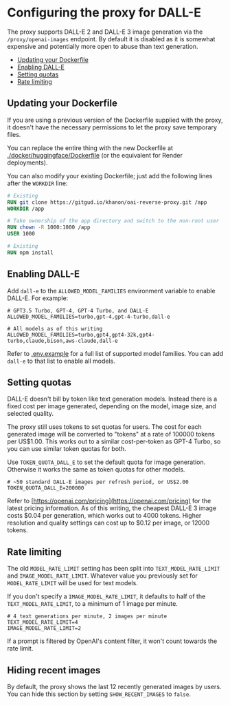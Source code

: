 # Configuring the proxy for DALL-E

The proxy supports DALL-E 2 and DALL-E 3 image generation via the `/proxy/openai-images` endpoint. By default it is disabled as it is somewhat expensive and potentially more open to abuse than text generation.

- [Updating your Dockerfile](#updating-your-dockerfile)
- [Enabling DALL-E](#enabling-dall-e)
- [Setting quotas](#setting-quotas)
- [Rate limiting](#rate-limiting)

## Updating your Dockerfile
If you are using a previous version of the Dockerfile supplied with the proxy, it doesn't have the necessary permissions to let the proxy save temporary files.

You can replace the entire thing with the new Dockerfile at [./docker/huggingface/Dockerfile](../docker/huggingface/Dockerfile) (or the equivalent for Render deployments).

You can also modify your existing Dockerfile; just add the following lines after the `WORKDIR` line:

```Dockerfile
# Existing
RUN git clone https://gitgud.io/khanon/oai-reverse-proxy.git /app
WORKDIR /app

# Take ownership of the app directory and switch to the non-root user
RUN chown -R 1000:1000 /app
USER 1000

# Existing
RUN npm install
```

## Enabling DALL-E
Add `dall-e` to the `ALLOWED_MODEL_FAMILIES` environment variable to enable DALL-E. For example:

```
# GPT3.5 Turbo, GPT-4, GPT-4 Turbo, and DALL-E
ALLOWED_MODEL_FAMILIES=turbo,gpt-4,gpt-4-turbo,dall-e

# All models as of this writing
ALLOWED_MODEL_FAMILIES=turbo,gpt4,gpt4-32k,gpt4-turbo,claude,bison,aws-claude,dall-e
```

Refer to [.env.example](../.env.example) for a full list of supported model families. You can add `dall-e` to that list to enable all models.

## Setting quotas
DALL-E doesn't bill by token like text generation models. Instead there is a fixed cost per image generated, depending on the model, image size, and selected quality.

The proxy still uses tokens to set quotas for users. The cost for each generated image will be converted to "tokens" at a rate of 100000 tokens per US$1.00. This works out to a similar cost-per-token as GPT-4 Turbo, so you can use similar token quotas for both.

Use `TOKEN_QUOTA_DALL_E` to set the default quota for image generation. Otherwise it works the same as token quotas for other models.

```
# ~50 standard DALL-E images per refresh period, or US$2.00
TOKEN_QUOTA_DALL_E=200000
```

Refer to [https://openai.com/pricing](https://openai.com/pricing) for the latest pricing information. As of this writing, the cheapest DALL-E 3 image costs $0.04 per generation, which works out to 4000 tokens. Higher resolution and quality settings can cost up to $0.12 per image, or 12000 tokens. 

## Rate limiting
The old `MODEL_RATE_LIMIT` setting has been split into `TEXT_MODEL_RATE_LIMIT` and `IMAGE_MODEL_RATE_LIMIT`. Whatever value you previously set for `MODEL_RATE_LIMIT` will be used for text models.

If you don't specify a `IMAGE_MODEL_RATE_LIMIT`, it defaults to half of the `TEXT_MODEL_RATE_LIMIT`, to a minimum of 1 image per minute.

```
# 4 text generations per minute, 2 images per minute
TEXT_MODEL_RATE_LIMIT=4
IMAGE_MODEL_RATE_LIMIT=2
```

If a prompt is filtered by OpenAI's content filter, it won't count towards the rate limit.

## Hiding recent images
By default, the proxy shows the last 12 recently generated images by users. You can hide this section by setting `SHOW_RECENT_IMAGES` to `false`.
